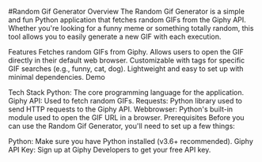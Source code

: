 #Random Gif Generator
Overview
The Random Gif Generator is a simple and fun Python application that fetches random GIFs from the Giphy API. Whether you're looking for a funny meme or something totally random, this tool allows you to easily generate a new GIF with each execution.

Features
Fetches random GIFs from Giphy.
Allows users to open the GIF directly in their default web browser.
Customizable with tags for specific GIF searches (e.g., funny, cat, dog).
Lightweight and easy to set up with minimal dependencies.
Demo

Tech Stack
Python: The core programming language for the application.
Giphy API: Used to fetch random GIFs.
Requests: Python library used to send HTTP requests to the Giphy API.
Webbrowser: Python's built-in module used to open the GIF URL in a browser.
Prerequisites
Before you can use the Random Gif Generator, you'll need to set up a few things:

Python: Make sure you have Python installed (v3.6+ recommended).
Giphy API Key: Sign up at Giphy Developers to get your free API key.
